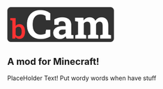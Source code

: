 
<img src="github/logo.png" alt="bCam logo" width="245">

## A mod for Minecraft!
PlaceHolder Text!
Put wordy words when have stuff
